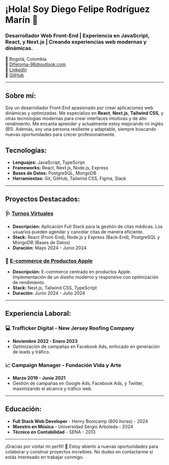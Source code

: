 # ¡Hola! Soy Diego Felipe Rodríguez Marín 👋

### Desarrollador Web Front-End | Experiencia en JavaScript, React, y Next.js | Creando experiencias web modernas y dinámicas.

📍 Bogotá, Colombia  
📧 [Diferoma-96@outlook.com](mailto:Diferoma-96@outlook.com)  
🔗 [LinkedIn](https://www.linkedin.com/in/diego-rodriguez-945a30267/)  
🔗 [GitHub](https://github.com/Yaakov0111)

---

## Sobre mí:
Soy un desarrollador Front-End apasionado por crear aplicaciones web dinámicas y optimizadas. Me especializo en **React**, **Next.js**, **Tailwind CSS**, y otras tecnologías modernas para crear interfaces intuitivas y de alto rendimiento. Me encanta aprender y actualmente estoy mejorando mi inglés (B1). Además, soy una persona resiliente y adaptable, siempre buscando nuevas oportunidades para crecer profesionalmente.

## Tecnologías:
- **Lenguajes:** JavaScript, TypeScript
- **Frameworks:** React, Next.js, Node.js, Express
- **Bases de Datos:** PostgreSQL, MongoDB
- **Herramientas:** Git, GitHub, Tailwind CSS, Figma, Slack

---

## Proyectos Destacados:

### 🩺 [Turnos Virtuales](https://github.com/Yaakov0111/turnos-virtuales)
- **Descripción:** Aplicación Full Stack para la gestión de citas médicas. Los usuarios pueden agendar y cancelar citas de manera eficiente.
- **Stack:** React (Front-End), Node.js y Express (Back-End), PostgreSQL y MongoDB (Bases de Datos)
- **Duración:** Mayo 2024 - Junio 2024

### 🍏 [E-commerce de Productos Apple](https://github.com/Yaakov0111/ecommerce-apple)
- **Descripción:** E-commerce centrado en productos Apple. Implementación de un diseño moderno y responsivo con optimización de rendimiento.
- **Stack:** Next.js, Tailwind CSS, TypeScript
- **Duración:** Junio 2024 - Julio 2024

---

## Experiencia Laboral:
### 💻 Trafficker Digital - New Jersey Roofing Company
- **Noviembre 2022 - Enero 2023**
- Optimización de campañas en Facebook Ads, enfocado en generación de leads y tráfico.

### 📈 Campaign Manager - Fundación Vida y Arte
- **Marzo 2019 - Junio 2021**
- Gestión de campañas en Google Ads, Facebook Ads, y Twitter, maximizando el alcance y tráfico web.

---

## Educación:
- **Full Stack Web Developer** - Henry Bootcamp (800 horas) - 2024
- **Maestro en Música** - Universidad Sergio Arboleda - 2024
- **Técnico en Contabilidad** - SENA - 2013

---

¡Gracias por visitar mi perfil! 🚀 Estoy abierto a nuevas oportunidades para colaborar y construir proyectos increíbles. No dudes en contactarme si estás interesado en trabajar conmigo.
